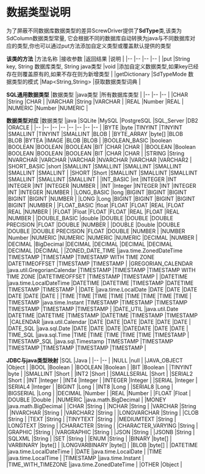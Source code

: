 # 数据类型说明
为了屏蔽不同数据库数据类型的差异ScrewDriver提供了**SdType**类,该类为SdColumn数据类型常量,
它会根据不同的数据库自动转换为java与不同数据库对应的类型,你也可以通过put方法添加自定义类型或覆盖默认提供的类型

**该类的方法**
|方法名称	|接收参数	|返回结果	|说明	|
|--	|--	|--	|--	|
|put	|String key, String 数据库类型, String java类型	|void	|添加自定义数据类型,如果key已经存在则覆盖原有的,如果不存在则为新增类型	|
|getDictionary	|SdTypeMode 数据类型的模式	|Map&lt;String,String&gt;	|获取数据类型词典	|

**SQL通用数据类型**
|数据类型	|java类型	|所有数据库类型	|
|--	|--	|--	|
|CHAR	|String	|CHAR	|
|VARCHAR	|String	|VARCHAR	|
|REAL	|Number	|REAL	|
|NUMERIC	|Number	|NUMERIC	|

**数据类型对应**
|数据类型	|java	|SQLite	|MySQL	|PostgreSQL	|SQL_Server	|DB2	|ORACLE	|
|--	|--	|--	|--	|--	|--	|--	|--	|
|BYTE	|byte	|TINYINT	|TINYINT	|SMALLINT	|TINYINT	|SMALLINT	|BLOB	|
|BYTE_ARRAY	|byte[]	|BLOB	|BLOB	|BYTEA	|IMAGE	|BLOB	|BLOB	|
|BOOLEAN_BASIC	|boolean	|BOOLEAN	|BOOLEAN	|BOOLEAN	|BIT	|CHAR	|CHAR	|
|BOOLEAN	|Boolean	|BOOLEAN	|BOOLEAN	|BOOLEAN	|BIT	|CHAR	|CHAR	|
|STRING	|String	|NVARCHAR	|VARCHAR	|VARCHAR	|NVARCHAR	|VARCHAR	|VARCHAR2	|
|SHORT_BASIC	|short	|SMALLINT	|SMALLINT	|SMALLINT	|SMALLINT	|SMALLINT	|SMALLINT	|
|SHORT	|Short	|SMALLINT	|SMALLINT	|SMALLINT	|SMALLINT	|SMALLINT	|SMALLINT	|
|INT_BASIC	|int	|INTEGER	|INT	|INTEGER	|INT	|INTEGER	|NUMBER	|
|INT	|Integer	|INTEGER	|INT	|INTEGER	|INT	|INTEGER	|NUMBER	|
|LONG_BASIC	|long	|BIGINT	|BIGINT	|BIGINT	|BIGINT	|BIGINT	|NUMBER	|
|LONG	|Long	|BIGINT	|BIGINT	|BIGINT	|BIGINT	|BIGINT	|NUMBER	|
|FLOAT_BASIC	|float	|FLOAT	|FLOAT	|REAL	|FLOAT	|REAL	|NUMBER	|
|FLOAT	|Float	|FLOAT	|FLOAT	|REAL	|FLOAT	|REAL	|NUMBER	|
|DOUBLE_BASIC	|double	|DOUBLE	|DOUBLE	|DOUBLE PRECISION	|FLOAT	|DOUBLE	|NUMBER	|
|DOUBLE	|Double	|DOUBLE	|DOUBLE	|DOUBLE PRECISION	|FLOAT	|DOUBLE	|NUMBER	|
|NUMBER	|Number	|NUMERIC	|NUMERIC	|NUMERIC	|NUMERIC	|DECIMAL	|NUMBER	|
|DECIMAL	|BigDecimal	|DECIMAL	|DECIMAL	|DECIMAL	|DECIMAL	|DECIMAL	|DECIMAL	|
|ZONED_DATE_TIME	|java.time.ZonedDateTime	|TIMESTAMP	|TIMESTAMP	|TIMESTAMP WITH TIME ZONE	|DATETIMEOFFSET	|TIMESTAMP	|TIMESTAMP	|
|GREGORIAN_CALENDAR	|java.util.GregorianCalendar	|TIMESTAMP	|TIMESTAMP	|TIMESTAMP WITH TIME ZONE	|DATETIMEOFFSET	|TIMESTAMP	|TIMESTAMP	|
|DATETIME	|java.time.LocalDateTime	|DATETIME	|DATETIME	|TIMESTAMP	|DATETIME	|TIMESTAMP	|TIMESTAMP	|
|DATE	|java.time.LocalDate	|DATE	|DATE	|DATE	|DATE	|DATE	|DATE	|
|TIME	|TIME	|TIME	|TIME	|TIME	|TIME	|TIME	|TIME	|
|TIMESTAMP	|java.time.Instant	|TIMESTAMP	|TIMESTAMP	|TIMESTAMP	|TIMESTAMP	|TIMESTAMP	|TIMESTAMP	|
|DATE_UTIL	|java.util.Date	|DATETIME	|DATETIME	|TIMESTAMP	|DATETIME	|TIMESTAMP	|TIMESTAMP	|
|CALENDAR	|java.util.Calendar	|DATE	|DATE	|DATE	|DATE	|DATE	|DATE	|
|DATE_SQL	|java.sql.Date	|DATE	|DATE	|DATE	|DATEDATE	|DATE	|DATE	|
|TIME_SQL	|java.sql.Time	|TIME	|TIME	|TIME	|TIME	|TIME	|TIMESTAMP	|
|TIMESTAMP_SQL	|java.sql.Timestamp	|TIMESTAMP	|TIMESTAMP	|TIMESTAMP	|TIMESTAMP	|TIMESTAMP	|TIMESTAMP	|

**JDBC与java类型映射**
|SQL	|Java	|
|--	|--	|
|NULL	|null	|
|JAVA_OBJECT	|Object	|
|BOOL	|Boolean	|
|BOOLEAN	|Boolean	|
|BIT	|Boolean	|
|TINYINT	|byte	|
|SMALLINT	|Short	|
|INT2	|Short	|
|SMALLSERIAL	|Short	|
|SERIAL2	|Short	|
|INT	|Integer	|
|INT4	|Integer	|
|INTEGER	|Integer	|
|SERIAL	|Integer	|
|SERIAL4	|Integer	|
|BIGINT	|Long	|
|INT8	|Long	|
|SERIAL8	|Long	|
|BIGSERIAL	|Long	|
|DECIMAL	|Number	|
|REAL	|Number	|
|FLOAT	|Float	|
|DOUBLE	|Double	|
|NUMERIC	|java.math.BigDecimal	|
|MONEY	|java.math.BigDecimal	|
|CHAR	|String	|
|NCHAR	|String	|
|VARCHAR	|String	|
|NVARCHAR	|String	|
|VARCHAR2	|String	|
|LONGVARCHAR	|String	|
|CLOB	|String	|
|TEXT	|String	|
|TINYTEXT	|String	|
|MEDIUMTEXT	|String	|
|LONGTEXT	|String	|
|CHARACTER	|String	|
|CHARACTER_VARYING	|String	|
|GRAPHIC	|String	|
|VARGRAPHIC	|String	|
|JSON	|String	|
|JSONB	|String	|
|SQLXML	|String	|
|SET	|String	|
|ENUM	|String	|
|BINARY	|byte[]	|
|VARBINARY	|byte[]	|
|LONGVARBINARY	|byte[]	|
|BLOB	|byte[]	|
|DATETIME	|java.time.LocalDateTime	|
|DATE	|java.time.LocalDate	|
|TIME	|java.time.LocalTime	|
|TIMESTAMP	|java.time.Instant	|
|TIME_WITH_TIMEZONE	|java.time.ZonedDateTime	|
|OTHER	|Object	|